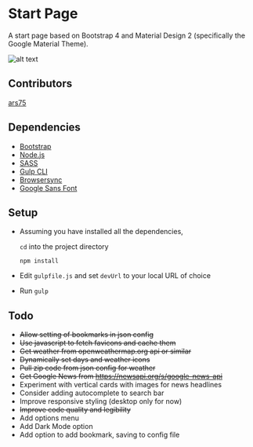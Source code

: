 # Start Page
A start page based on Bootstrap 4 and Material Design 2 (specifically the Google Material Theme).

![alt text](https://github.com/maxdmyers/startpage/raw/master/screenshot.png "Start Page")

Contributors
---
[ars75](https://github.com/ars75)

Dependencies
---
- [Bootstrap](http://getbootstrap.com)
- [Node.js](http://nodejs.org)
- [SASS](http://sass-lang.com/install)
- [Gulp CLI](http://gulpjs.com/)
- [Browsersync](https://browsersync.io/)
- [Google Sans Font](https://devfiles.co/download/vSxQjI5P/Google-Sans-Font.zip)

Setup
---
- Assuming you have installed all the dependencies, 

   `cd` into the project directory

   `npm install`

- Edit `gulpfile.js` and set `devUrl` to your local URL of choice
- Run `gulp`

Todo
---
- ~~Allow setting of bookmarks in json config~~
- ~~Use javascript to fetch favicons and cache them~~
- ~~Get weather from openweathermap.org api or similar~~
- ~~Dynamically set days and weather icons~~
- ~~Pull zip code from json config for weather~~
- ~~Get Google News from https://newsapi.org/s/google-news-api~~
- Experiment with vertical cards with images for news headlines
- Consider adding autocomplete to search bar
- Improve responsive styling (desktop only for now)
- ~~Improve code quality and legibility~~
- Add options menu
- Add Dark Mode option
- Add option to add bookmark, saving to config file